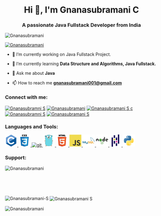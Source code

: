 <h1 align="center">Hi 👋, I'm Gnanasubramani C</h1>
<h3 align="center">A passionate Java Fullstack Developer from India</h3>

<!-- <img align="right" alt="Coding" width="400" src="https://giphy.com/gifs/thecodingspacerd-code-coder-lets-HscDLzkO8EOTmgkhQP"> -->

<p align="left"> <img src="https://komarev.com/ghpvc/?username=Gnanasubramani&label=Profile%20views&color=0e75b6&style=flat" alt="Gnanasubramani" /> </p>

<p align="left"> <a href="https://github.com/ryo-ma/github-profile-trophy"><img src="https://github-profile-trophy.vercel.app/?username=Gnanasubramani" alt="Gnanasubramani" /></a> </p>

- 🔭 I’m currently working on Java Fullstack Project.

- 🌱 I’m currently learning **Data Structure and Algorithms, Java Fullstack.**

- 💬 Ask me about **Java**

- 📫 How to reach me **gnanasubramani001@gmail.com**

<h3 align="left">Connect with me:</h3>
<p align="left">
<a href="https://www.linkedin.com/in/gnanasubramani" target="blank"><img align="center" src="https://raw.githubusercontent.com/rahuldkjain/github-profile-readme-generator/master/src/images/icons/Social/linked-in-alt.svg" alt="Gnanasubramni S" height="30" width="40" /></a>
<a href="https://www.codechef.com/users/gnanasubramani" target="blank"><img align="center" src="https://cdn.jsdelivr.net/npm/simple-icons@3.1.0/icons/codechef.svg" alt="Gnanasubramani" height="30" width="40" /></a>
<a href="https://www.hackerrank.com/gnanasubramni S" target="blank"><img align="center" src="https://raw.githubusercontent.com/rahuldkjain/github-profile-readme-generator/master/src/images/icons/Social/hackerrank.svg" alt="Gnanasubramani S c" height="30" width="40" /></a>
<a href="https://www.leetcode.com/gnanasubramani" target="blank"><img align="center" src="https://raw.githubusercontent.com/rahuldkjain/github-profile-readme-generator/master/src/images/icons/Social/leet-code.svg" alt="Gnanasubramni S" height="30" width="40" /></a>
<a href="https://auth.geeksforgeeks.org/user/gnanasubramani" target="blank"><img align="center" src="https://raw.githubusercontent.com/rahuldkjain/github-profile-readme-generator/master/src/images/icons/Social/geeks-for-geeks.svg" alt="Gnanasubramani S" height="30" width="40" /></a>
</p>

<h3 align="left">Languages and Tools:</h3>
<p align="left"> <a href="https://www.cprogramming.com/" target="_blank" rel="noreferrer"> <img src="https://raw.githubusercontent.com/devicons/devicon/master/icons/c/c-original.svg" alt="c" width="40" height="40"/> </a> <a href="https://www.w3schools.com/css/" target="_blank" rel="noreferrer"> <img src="https://raw.githubusercontent.com/devicons/devicon/master/icons/css3/css3-original-wordmark.svg" alt="css3" width="40" height="40"/> </a> <a href="https://git-scm.com/" target="_blank" rel="noreferrer"> <img src="https://www.vectorlogo.zone/logos/git-scm/git-scm-icon.svg" alt="git" width="40" height="40"/> </a> <a href="https://golang.org" target="_blank" rel="noreferrer"> <img src="https://raw.githubusercontent.com/devicons/devicon/master/icons/go/go-original.svg" alt="go" width="40" height="40"/> </a> <a href="https://www.w3.org/html/" target="_blank" rel="noreferrer"> <img src="https://raw.githubusercontent.com/devicons/devicon/master/icons/html5/html5-original-wordmark.svg" alt="html5" width="40" height="40"/> </a> <a href="https://developer.mozilla.org/en-US/docs/Web/JavaScript" target="_blank" rel="noreferrer"> <img src="https://raw.githubusercontent.com/devicons/devicon/master/icons/javascript/javascript-original.svg" alt="javascript" width="40" height="40"/> </a> <a href="https://www.mysql.com/" target="_blank" rel="noreferrer"> <img src="https://raw.githubusercontent.com/devicons/devicon/master/icons/mysql/mysql-original-wordmark.svg" alt="mysql" width="40" height="40"/> </a> <a href="https://nodejs.org" target="_blank" rel="noreferrer"> <img src="https://raw.githubusercontent.com/devicons/devicon/master/icons/nodejs/nodejs-original-wordmark.svg" alt="nodejs" width="40" height="40"/> </a> <a href="https://pandas.pydata.org/" target="_blank" rel="noreferrer"> <img src="https://raw.githubusercontent.com/devicons/devicon/2ae2a900d2f041da66e950e4d48052658d850630/icons/pandas/pandas-original.svg" alt="pandas" width="40" height="40"/> </a> <a href="https://www.python.org" target="_blank" rel="noreferrer"> <img src="https://raw.githubusercontent.com/devicons/devicon/master/icons/python/python-original.svg" alt="python" width="40" height="40"/> </a> </p>

<h3 align="left">Support:</h3>
<p><a href="https://www.buymeacoffee.com/gnanasubramani"> <img align="left" src="https://cdn.buymeacoffee.com/buttons/v2/default-yellow.png" height="50" width="210" alt="Gnanasubramani" /></a></p></br>
</br>
</br>
</br>
</br>

<p><img align="left" src="https://github-readme-stats.vercel.app/api/top-langs?username=gnanasubramani&show_icons=true&locale=en&layout=compact" alt="Gnanasubramani-S" /></p>

<p>&nbsp;<img align="center" src="https://github-readme-stats.vercel.app/api?username=gnanasubramani&show_icons=true&locale=en" alt="Gnanasubramani S" /></p>

<p><img align="center" src="https://github-readme-streak-stats.herokuapp.com/?user=gnanasubramani&" alt="Gnanasubramani" /></p>
